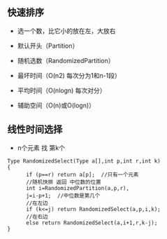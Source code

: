 ## 快速排序
- 选一个数，比它小的放在左，大放右
- 默认开头（Partition）
- 随机选数（RandomizedPartition）

- 最坏时间（O(n2)    每次分为1和n-1段）
- 平均时间（O(nlogn) 每次对分）
- 辅助空间（O(n)或O(logn)）

## 线性时间选择
- n个元素 找 第k个

```
Type RandomizedSelect(Type a[],int p,int r,int k)
{
      if (p==r) return a[p];  //只有一个元素
      //随机快排 返回 中位数的位置
      int i=RandomizedPartition(a,p,r),  
      j=i-p+1;	//中位数是第几个
      //在左边
      if (k<=j) return RandomizedSelect(a,p,i,k);
      //在右边
      else return RandomizedSelect(a,i+1,r,k-j);
}

```
